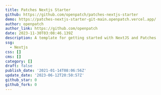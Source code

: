 ```yaml
---
title: Patches Nextjs Starter
github: https://github.com/openpatch/patches-nextjs-starter
demo: https://patches-nextjs-starter-git-main.openpatch.vercel.app/
author: openpatch
author_link: https://github.com/openpatch
date: 2023-11-30T03:08:46.139Z
description: A template for getting started with NextJS and Patches
ssg:
  - Nextjs
css: []
cms: []
category: []
draft: false
publish_date: '2021-01-14T08:06:56Z'
update_date: '2023-06-12T20:50:57Z'
github_star: 0
github_fork: 0
---
```

